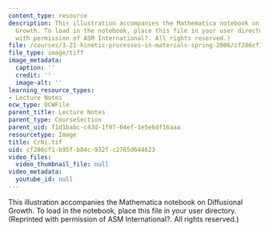 ```yaml
---
content_type: resource
description: This illustration accompanies the Mathematica notebook on Diffusional
  Growth. To load in the notebook, place this file in your user directory. (Reprinted
  with permission of ASM International?. All rights reserved.)
file: /courses/3-21-kinetic-processes-in-materials-spring-2006/cf286cf1b95fb84c932fc2765d644623_CrNi.tif
file_type: image/tiff
image_metadata:
  caption: ''
  credit: ''
  image-alt: ''
learning_resource_types:
- Lecture Notes
ocw_type: OCWFile
parent_title: Lecture Notes
parent_type: CourseSection
parent_uid: f1d1babc-c43d-1f07-64ef-1e5e6df16aaa
resourcetype: Image
title: CrNi.tif
uid: cf286cf1-b95f-b84c-932f-c2765d644623
video_files:
  video_thumbnail_file: null
video_metadata:
  youtube_id: null
---
```

This illustration accompanies the Mathematica notebook on Diffusional Growth. To load in the notebook, place this file in your user directory. (Reprinted with permission of ASM International?. All rights reserved.)

